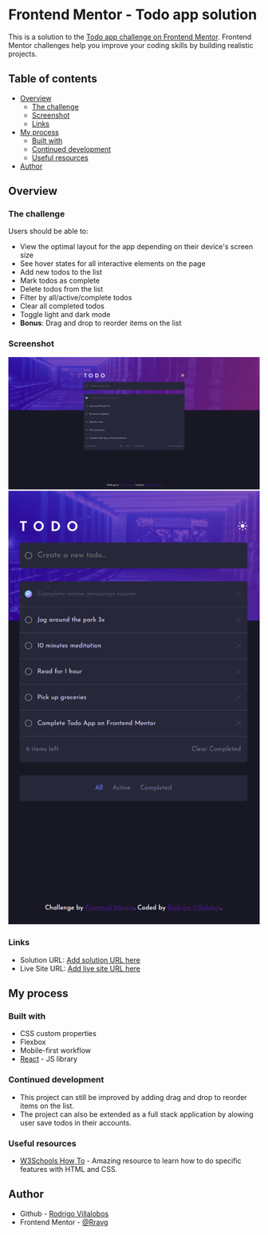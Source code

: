 # Frontend Mentor - Todo app solution

This is a solution to the [Todo app challenge on Frontend Mentor](https://www.frontendmentor.io/challenges/todo-app-Su1_KokOW). Frontend Mentor challenges help you improve your coding skills by building realistic projects. 

## Table of contents

- [Overview](#overview)
  - [The challenge](#the-challenge)
  - [Screenshot](#screenshot)
  - [Links](#links)
- [My process](#my-process)
  - [Built with](#built-with)
  - [Continued development](#continued-development)
  - [Useful resources](#useful-resources)
- [Author](#author)

## Overview

### The challenge

Users should be able to:

- View the optimal layout for the app depending on their device's screen size
- See hover states for all interactive elements on the page
- Add new todos to the list
- Mark todos as complete
- Delete todos from the list
- Filter by all/active/complete todos
- Clear all completed todos
- Toggle light and dark mode
- **Bonus**: Drag and drop to reorder items on the list

### Screenshot

![desktop](./screenshot-desktop.png)
![mobile](./screenshot-mobile.png)


### Links

- Solution URL: [Add solution URL here](https://your-solution-url.com)
- Live Site URL: [Add live site URL here](https://your-live-site-url.com)

## My process

### Built with

- CSS custom properties
- Flexbox
- Mobile-first workflow
- [React](https://reactjs.org/) - JS library

### Continued development

- This project can still be improved by adding drag and drop to reorder items on the list.
- The project can also be extended as a full stack application by alowing user save todos in their accounts.

### Useful resources

- [W3Schools How To](https://www.w3schools.com/howto/default.asp) - Amazing resource to learn how to do specific features with HTML and CSS.

## Author

- Github - [Rodrigo Villalobos](https://github.com/Rravg)
- Frontend Mentor - [@Rravg](https://www.frontendmentor.io/profile/Rravg)